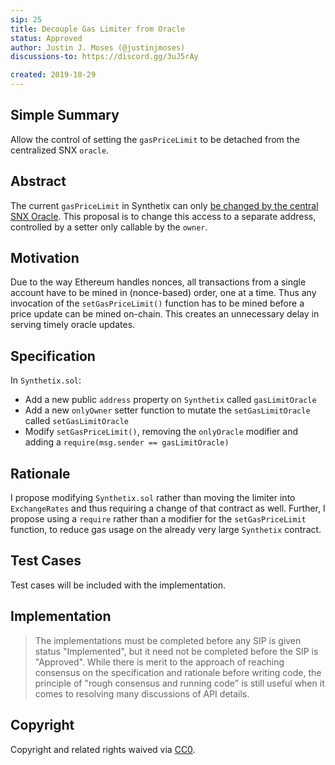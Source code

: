 ```yaml
---
sip: 25
title: Decouple Gas Limiter from Oracle
status: Approved
author: Justin J. Moses (@justinjmoses)
discussions-to: https://discord.gg/3uJ5rAy

created: 2019-10-29
---
```


<!--You can leave these HTML comments in your merged SIP and delete the visible duplicate text guides, they will not appear and may be helpful to refer to if you edit it again. This is the suggested template for new SIPs. Note that an SIP number will be assigned by an editor. When opening a pull request to submit your SIP, please use an abbreviated title in the filename, `sip-draft_title_abbrev.md`. The title should be 44 characters or less.-->

## Simple Summary

<!--"If you can't explain it simply, you don't understand it well enough." Provide a simplified and layman-accessible explanation of the SIP.-->

Allow the control of setting the `gasPriceLimit` to be detached from the centralized SNX `oracle`.

## Abstract

<!--A short (~200 word) description of the technical issue being addressed.-->

The current `gasPriceLimit` in Synthetix can only [be changed by the central SNX Oracle](https://github.com/Synthetixio/synthetix/blob/v2.11.2/contracts/Synthetix.sol#L216). This proposal is to change this access to a separate address, controlled by a setter only callable by the `owner`.

## Motivation

<!--The motivation is critical for SIPs that want to change Synthetix. It should clearly explain why the existing protocol specification is inadequate to address the problem that the SIP solves. SIP submissions without sufficient motivation may be rejected outright.-->

Due to the way Ethereum handles nonces, all transactions from a single account have to be mined in (nonce-based) order, one at a time. Thus any invocation of the `setGasPriceLimit()` function has to be mined before a price update can be mined on-chain. This creates an unnecessary delay in serving timely oracle updates.

## Specification

<!--The technical specification should describe the syntax and semantics of any new feature.-->

In `Synthetix.sol`:

- Add a new public `address` property on `Synthetix` called `gasLimitOracle`
- Add a new `onlyOwner` setter function to mutate the `setGasLimitOracle` called `setGasLimitOracle`
- Modify `setGasPriceLimit()`, removing the `onlyOracle` modifier and adding a `require(msg.sender == gasLimitOracle)`

## Rationale

<!--The rationale fleshes out the specification by describing what motivated the design and why particular design decisions were made. It should describe alternate designs that were considered and related work, e.g. how the feature is supported in other languages. The rationale may also provide evidence of consensus within the community, and should discuss important objections or concerns raised during discussion.-->

I propose modifying `Synthetix.sol` rather than moving the limiter into `ExchangeRates` and thus requiring a change of that contract as well. Further, I propose using a `require` rather than a modifier for the `setGasPriceLimit` function, to reduce gas usage on the already very large `Synthetix` contract.

## Test Cases

<!--Test cases for an implementation are mandatory for SIPs but can be included with the implementation..-->

Test cases will be included with the implementation.

## Implementation

<!--The implementations must be completed before any SIP is given status "Implemented", but it need not be completed before the SIP is "Approved". While there is merit to the approach of reaching consensus on the specification and rationale before writing code, the principle of "rough consensus and running code" is still useful when it comes to resolving many discussions of API details.-->

> The implementations must be completed before any SIP is given status "Implemented", but it need not be completed before the SIP is "Approved". While there is merit to the approach of reaching consensus on the specification and rationale before writing code, the principle of "rough consensus and running code" is still useful when it comes to resolving many discussions of API details.

## Copyright

Copyright and related rights waived via [CC0](https://creativecommons.org/publicdomain/zero/1.0/).
